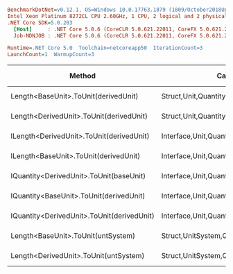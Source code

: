 ``` ini

BenchmarkDotNet=v0.12.1, OS=Windows 10.0.17763.1879 (1809/October2018Update/Redstone5)
Intel Xeon Platinum 8272CL CPU 2.60GHz, 1 CPU, 2 logical and 2 physical cores
.NET Core SDK=5.0.203
  [Host]     : .NET Core 5.0.6 (CoreCLR 5.0.621.22011, CoreFX 5.0.621.22011), X64 RyuJIT
  Job-NDNJOB : .NET Core 5.0.6 (CoreCLR 5.0.621.22011, CoreFX 5.0.621.22011), X64 RyuJIT

Runtime=.NET Core 5.0  Toolchain=netcoreapp50  IterationCount=3  
LaunchCount=1  WarmupCount=3  

```
|                                     Method |                                  Categories |      Mean |      Error |   StdDev |   StdErr |       Min |       Max |    Median | Ratio | MannWhitney(5%) | RatioSD |  Gen 0 | Gen 1 | Gen 2 | Allocated |
|------------------------------------------- |-------------------------------------------- |----------:|-----------:|---------:|---------:|----------:|----------:|----------:|------:|---------------- |--------:|-------:|------:|------:|----------:|
|       Length&lt;BaseUnit&gt;.ToUnit(derivedUnit) |       Struct,Unit,Quantity,Micro,Conversion |  19.15 ns |   3.099 ns | 0.170 ns | 0.098 ns |  18.95 ns |  19.28 ns |  19.21 ns |  1.00 |            Base |    0.00 |      - |     - |     - |         - |
|    Length&lt;DerivedUnit&gt;.ToUnit(derivedUnit) |       Struct,Unit,Quantity,Micro,Conversion |  19.18 ns |   4.004 ns | 0.219 ns | 0.127 ns |  18.93 ns |  19.31 ns |  19.30 ns |  1.00 |               ? |    0.02 |      - |     - |     - |         - |
|   ILength&lt;DerivedUnit&gt;.ToUnit(derivedUnit) |    Interface,Unit,Quantity,Micro,Conversion |  27.14 ns |  16.083 ns | 0.882 ns | 0.509 ns |  26.38 ns |  28.11 ns |  26.94 ns |  1.42 |               ? |    0.06 | 0.0017 |     - |     - |      32 B |
|      ILength&lt;BaseUnit&gt;.ToUnit(derivedUnit) |    Interface,Unit,Quantity,Micro,Conversion |  29.22 ns |  13.648 ns | 0.748 ns | 0.432 ns |  28.42 ns |  29.90 ns |  29.34 ns |  1.53 |               ? |    0.03 | 0.0017 |     - |     - |      32 B |
|    IQuantity&lt;DerivedUnit&gt;.ToUnit(baseUnit) |    Interface,Unit,Quantity,Micro,Conversion |  82.90 ns |  20.848 ns | 1.143 ns | 0.660 ns |  81.92 ns |  84.15 ns |  82.62 ns |  4.33 |               ? |    0.10 | 0.0016 |     - |     - |      32 B |
|    IQuantity&lt;BaseUnit&gt;.ToUnit(derivedUnit) |    Interface,Unit,Quantity,Micro,Conversion |  83.81 ns |  22.708 ns | 1.245 ns | 0.719 ns |  82.44 ns |  84.88 ns |  84.11 ns |  4.38 |               ? |    0.09 | 0.0017 |     - |     - |      33 B |
| IQuantity&lt;DerivedUnit&gt;.ToUnit(derivedUnit) |    Interface,Unit,Quantity,Micro,Conversion |  97.80 ns |  30.405 ns | 1.667 ns | 0.962 ns |  95.88 ns |  98.83 ns |  98.69 ns |  5.11 |               ? |    0.11 | 0.0016 |     - |     - |      32 B |
|         Length&lt;BaseUnit&gt;.ToUnit(untSystem) | Struct,UnitSystem,Quantity,Micro,Conversion | 316.15 ns | 148.417 ns | 8.135 ns | 4.697 ns | 306.79 ns | 321.47 ns | 320.20 ns | 16.52 |               ? |    0.54 | 0.0102 |     - |     - |     192 B |
|      Length&lt;DerivedUnit&gt;.ToUnit(untSystem) | Struct,UnitSystem,Quantity,Micro,Conversion | 328.99 ns |  55.855 ns | 3.062 ns | 1.768 ns | 325.74 ns | 331.83 ns | 329.39 ns | 17.18 |               ? |    0.21 | 0.0102 |     - |     - |     192 B |
